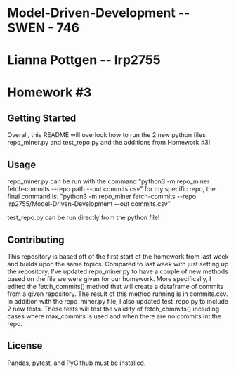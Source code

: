 # Model-Driven-Development -- SWEN - 746 
# Lianna Pottgen -- lrp2755
# Homework #3

## Getting Started
Overall, this README will overlook how to run the 2 new python files repo_miner.py and test_repo.py and the additions from Homework #3!

## Usage

repo_miner.py can be run with the command  "python3 -m repo_miner fetch-commits --repo path --out commits.csv"
for my specific repo, the final command is: "python3 -m repo_miner fetch-commits --repo lrp2755/Model-Driven-Development --out commits.csv"

test_repo.py can be run directly from the python file!

## Contributing

This repository is based off of the first start of the homework from last week and builds upon the same topics. 
Compared to last week with just setting up the repository, I've updated repo_miner.py to have a couple of new methods based on the file we were given for our homework. More specifically, I edited the fetch_commits() method that will create a dataframe of commits from a given repository. The result of this method running is in commits.csv.
In addition with the repo_miner.py file, I also updated test_repo.py to include 2 new tests. These tests will test the validity of fetch_commits() including cases where max_commits is used and when there are no commits int the repo.

## License

Pandas, pytest, and PyGithub must be installed. 